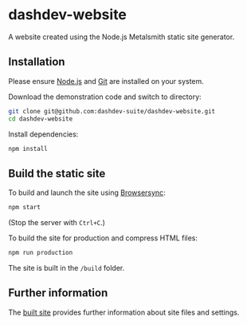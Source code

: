# dashdev-website

A  website created using the Node.js Metalsmith static site generator.

## Installation

Please ensure [Node.js](https://nodejs.org/) and [Git](https://git-scm.com/) are installed on your system.

Download the demonstration code and switch to directory:

```bash
git clone git@github.com:dashdev-suite/dashdev-website.git
cd dashdev-website
```

Install dependencies:

```bash
npm install
```

## Build the static site

To build and launch the site using [Browsersync](https://www.browsersync.io/):

```bash
npm start
```

(Stop the server with `Ctrl+C`.)

To build the site for production and compress HTML files:

```bash
npm run production
```

The site is built in the `/build` folder.

## Further information
 
The [built site](https://rawgit.com/dashdev-suite/dashdev-website/master/build/) provides further information about site files and settings.



